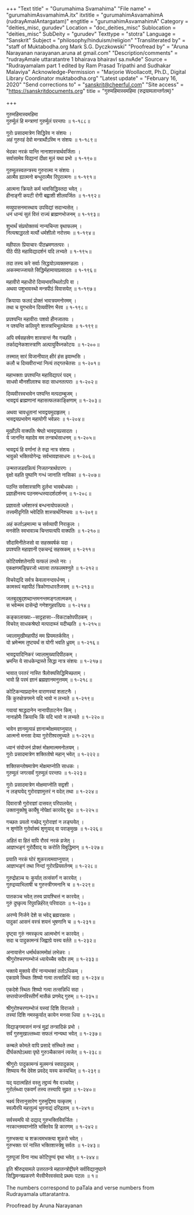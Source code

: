 +++
"Text title" = "Gurumahima Svamahima"
"File name" = "gurumahimAsvamahimA.itx"
itxtitle = "gurumahimAsvamahimA (rudrayAmalAntargatam)"
engtitle = "gurumahimAsvamahimA"
Category = "deities_misc, gurudev"
Location = "doc_deities_misc"
Sublocation = "deities_misc"
SubDeity = "gurudev"
Texttype = "stotra"
Language = "Sanskrit"
Subject = "philosophy/hinduism/religion"
"Transliterated by" = "staff of Muktabodha.org Mark S.G. Dyczkowski"
"Proofread by" = "Aruna Narayanan narayanan.aruna at gmail.com"
"Description/comments" = "rudrayAmale uttaratantre 1 bhairava bhairavI sa.nvAde"
Source = "Rudrayamalam part 1 edited by Ram Prasad Tripathi and Sudhakar Malaviya"
Acknowledge-Permission = "Marjorie Woollacott, Ph.D., Digital Library Coordinator muktabodha.org"
"Latest update" = "February 16, 2020"
"Send corrections to" = "sanskrit@cheerful.com"
"Site access" = "https://sanskritdocuments.org"
title = "गुरुमहिमास्वमहिमा (रुद्रयामलान्तर्गतम्)"

+++
  
 गुरुमहिमास्वमहिमा   
गुरुर्मूलं हि मन्त्राणां गुरुर्मूलं परन्तपः ॥ १-१८८॥  
  
गुरोः प्रसादमात्रेण सिद्धिरेव न संशयः ।  
अहं गुरुरहं देवो मन्त्रार्थोऽस्मि न संशयः ॥ १-१८९॥  
  
भेदका नरकं यान्ति नानाशास्त्रार्थवर्जिताः ।  
सर्वासामेव विद्यानां दीक्षा मूलं यथा प्रभो ॥ १-१९०॥  
  
गुरुमूलस्वतन्त्रस्य गुरुरात्मा न संशयः ।  
आत्मैव ह्यात्मनो बन्धुरात्मैव रिपुरात्मनः ॥ १-१९१॥  
  
आत्मना क्रियते कर्म भावसिद्धिस्तदा भवेत् ।  
हीनाङ्गी कपटी रोगी बह्वाशी शीलवर्जितः ॥ १-१९२॥  
  
मय्युपासनमास्थाय उपविद्यां सदाभ्यसेत् ।  
धनं धान्यं सुतं वित्तं राज्यं ब्राह्मणभोजनम् ॥ १-१९३॥  
  
शुभार्थं संप्रयोक्तव्यं नान्यचिन्ता वृथाफलम् ।  
नित्यश्राद्धरतो मर्त्यो धर्मशीलो नरोत्तमः ॥ १-१९४॥  
  
महीपालः प्रियाचारः पीठभ्रमणतत्परः ।  
पीठे पीठे महाविद्यादर्शनं यदि लभ्यते ॥ १-१९५॥  
  
तदा तस्य करे सर्वाः सिद्धयोऽव्यक्तमण्डलाः ।  
अकस्माज्जायते सिद्धिर्महामायाप्रसादतः ॥ १-१९६॥  
  
महावीरो महाधीरो दिव्यभावस्थितोऽपि वा ।  
अथवा पशुभावस्थो मन्त्रपीठं विवासयेत् ॥ १-१९७॥  
  
क्रियायाः फलदं प्रोक्तं भावत्रयमनोरमम् ।  
तथा च युगभावेन दिव्यवीरेण भैरव ॥ १-१९८॥  
  
प्रपश्यन्ति महावीराः पशवो हीनजातयः ।  
न पश्यन्ति कलियुगे शास्त्राभिभूतचेतसः ॥ १-१९९॥  
  
अपि वर्षसहस्रेण शास्त्रान्तं नैव गच्छति ।  
तर्काद्यनेकशास्त्राणि अल्पायुर्विघ्नकोटयः ॥ १-२००॥  
  
तस्मात् सारं विजानीयात् क्षीरं हंस इवाम्भसि ।  
कलौ च दिव्यवीराभ्यां नित्यं तद्गतचेतसः ॥ १-२०१॥  
  
महाभक्ताः प्रपश्यन्ति महाविद्यापरं पदम् ।  
साधवो मौनशीलाश्च सदा साधनतत्पराः ॥ १-२०२॥  
  
दिव्यवीरस्वभावेन पश्यन्ति मत्पदाम्बुजम् ।  
भावद्वयं ब्राह्मणानां महासत्फलकाङ्क्षिणाम् ॥ १-२०३॥  
  
अथवा चावधूतानां भावद्वयमुदाहृतम् ।  
भावद्वयप्रभावेण महायोगी भवेन्नरः ॥ १-२०४॥  
  
मूर्खोऽपि वाक्पतिः श्रेष्ठो भावद्वयप्रसादतः ।  
ये जानन्ति महादेव मम तन्त्रार्थसाधनम् ॥ १-२०५॥  
  
भावद्वयं हि वर्णानां ते रुद्रा नात्र संशयः ।  
भावुको भक्तियोगेन्द्रः सर्वभावज्ञसाधनः ॥ १-२०६॥  
  
उन्मत्तजडवन्नित्यं निजतन्त्रार्थपारगः ।  
वृक्षो वहति पुष्पाणि गन्धं जानाति नासिका ॥ १-२०७॥  
  
पठन्ति सर्वशास्त्राणि दुर्लभा भावबोधकाः ।  
प्रज्ञाहीनस्य पठनमन्धस्यादर्शदर्शनम् ॥ १-२०८॥  
  
प्रज्ञावतो धर्मशास्त्रं बन्धनायोपकल्पते ।  
तत्त्वमीदृगिति भवेदिति शास्त्रार्थनिश्चयः ॥ १-२०९॥  
  
अहं कर्ताऽहमात्मा च सर्वव्यापी निराकुलः ।  
मनसेति स्वभावञ्च चिन्तयत्यपि वाक्पतिः ॥ १-२१०॥  
  
सौदामिनीतेजसो वा सहस्रवर्षकं यदा ।  
प्रपश्यति महाज्ञानी एकचन्द्रं सहस्रकम् ॥ १-२११॥  
  
कोटिवर्षशतेनापि यत्फलं लभते नरः ।  
एकक्षणमङ्घ्रिरजो ध्यात्वा तत्फलमश्नुते ॥ १-२१२॥  
  
विचरेद्यदि सर्वत्र केवलानन्दवर्धनम् ।  
कामरूपं महापीठं त्रिकोणाधारतैजसम् ॥ १-२१३॥  
  
जलबुद्बुद्शब्दान्तमनन्तमङ्गलात्मकम् ।  
स भवेन्मम दासेन्द्रो गणेशगुहवत्प्रियः ॥ १-२१४॥  
  
कङ्कालाख्या--साट्टहासा--विकटाक्षोपपीठकम् ।  
विचरेत् साधकश्रेष्ठो मत्पादाब्जं यदीच्छति ॥ १-२१५॥  
  
ज्वालामुखीमहापीठं मम प्रियमतर्कवित् ।  
यो भ्रमेन्मम तुष्ट्यर्थं स योगी भवति ध्रुवम् ॥ १-२१६॥  
  
भावद्वयादिनिकरं ज्वालामुख्यादिपीठकम् ।  
भ्रमन्ति ये साधकेन्द्रास्ते सिद्धा नात्र संशयः ॥ १-२१७॥  
  
भावात् परतरं नास्ति त्रैलोक्यसिद्धिमिच्छताम् ।  
भावो हि परमं ज्ञानं ब्रह्मज्ञानमनुत्तमम् ॥ १-२१८॥  
  
कोटिकन्याप्रदानेन वाराणस्यां शताटनैः ।  
किं कुरुक्षेत्रगमने यदि भावो न लभ्यते ॥ १-२१९॥  
  
गयायां श्राद्धदानेन नानापीठाटनेन किम् ।  
नानाहोमैः क्रियाभिः किं यदि भावो न लभ्यते ॥ १-२२०॥  
  
भावेन ज्ञानमुत्पन्नं ज्ञानान्मोक्षमवाप्नुयात् ।  
आत्मनो मनसा देव्या गुरोरीश्वरमुच्यते ॥ १-२२१॥  
  
ध्यानं संयोजनं प्रोक्तं मोक्षमात्ममनोलयम् ।  
गुरोः प्रसादमात्रेण शक्तितोषो महान् भवेत् ॥ १-२२२॥  
  
शक्तिसन्तोषमात्रेण मोक्षमाप्नोति साधकः ।  
गुरुमूलं जगत्सर्वं गुरुमूलं परन्तपः ॥ १-२२३॥  
  
गुरोः प्रसादमात्रेण मोक्षमाप्नोति सद्वशी ।  
न लङ्घयेद् गुरोराज्ञामुत्तरं न वदेत् तथा ॥ १-२२४॥  
  
दिवारात्रौ गुरोराज्ञां दासवत् परिपालयेत् ।  
उक्तानुक्तेषु कार्येषु नोपेक्षां कारयेद् बुधः ॥ १-२२५॥  
  
गच्छतः प्रयतो गच्छेद् गुरोराज्ञां न लङ्घयेत् ।  
न शृणोति गुरोर्वाक्यं शृणुयाद् वा पराङ्मुखः ॥ १-२२६॥  
  
अहितं वा हितं वापि रौरवं नरकं व्रजेत् ।  
आज्ञाभङ्गं गुरोर्दैवाद् यः करोति विबुद्धिमान् ॥ १-२२७॥  
  
प्रयाति नरकं घोरं शूकरत्वमवाप्नुयात् ।  
आज्ञाभङ्गं तथा निन्दां गुरोरप्रियवर्तनम् ॥ १-२२८॥  
  
गुरुद्रोहञ्च यः कुर्यात् तत्संसर्गं न कारयेत् ।  
गुरुद्रव्याभिलाषी च गुरुस्त्रीगमनानि च ॥ १-२२९॥  
  
पातकञ्च भवेत् तस्य प्रायश्चित्तं न कारयेत् ।  
गुरुं दुष्कृत्य रिपुवन्निर्हरेत् परिवादतः ॥ १-२३०॥  
  
अरण्ये निर्जने देशे स भवेद् ब्रह्मराक्षसः ।  
पादुकां आसनं वस्त्रं शयनं भूषणानि च ॥ १-२३१॥  
  
दृष्ट्वा गुरुं नमस्कृत्य आत्मभोगं न कारयेत् ।  
सदा च पादुकामन्त्रं जिह्वाग्रे यस्य वर्तते ॥ १-२३२॥  
  
अनायासेन धर्मार्थकाममोक्षं लभेन्नरः ।  
श्रीगुरोश्चरणाम्भोजं ध्यायेच्चैव सदैव तम् ॥ १-२३३॥  
  
भक्तये मुक्तये वीरं नान्यभक्तं ततोऽधिकम् ।  
एकग्रामे स्थितः शिष्यो गत्वा तत्सन्निधिं सदा ॥ १-२३४॥  
  
एकदेशे स्थितः शिष्यो गत्वा तत्सन्निधिं सदा ।  
सप्तयोजनविस्तीर्णं मासैकं प्रणमेद् गुरुम् ॥ १-२३५॥  
  
श्रीगुरोश्चरणाम्भोजं यस्यां दिशि विराजते ।  
तस्यां दिशि नमस्कुर्यात् कायेन मनसा धिया ॥ १-२३६॥  
  
विद्याङ्गमासनं मन्त्रं मुद्रां तन्त्रादिकं प्रभो ।  
सर्वं गुरुमुखाल्लब्ध्वा सफलं नान्यथा भवेत् ॥ १-२३७॥  
  
कम्बले कोमले वापि प्रसादे संस्थिते तथा ।  
दीर्घकाष्ठेऽथवा पृष्ठे गुरुञ्चैकासनं त्यजेत् ॥ १-२३८॥  
  
श्रीगुरोः पादुकामन्त्रं मूलमन्त्रं स्वपादुकाम् ।  
शिष्याय नैव देवेश प्रवदेद् यस्य कस्यचित् ॥ १-२३९॥  
  
यद् यदात्महितं वस्तु तद्द्रव्यं नैव वञ्चयेत् ।  
गुरोर्लब्ध्वा एकवर्णं तस्य तस्यापि सुव्रत ॥ १-२४०॥  
  
भक्ष्यं वित्तानुसारेण गुरुमुद्दिश्य यत्कृतम् ।  
स्वल्पैरपि महत्तुल्यं भुवनाद्यं दरिद्रताम् ॥ १-२४१॥  
  
सर्वस्वमपि यो दद्याद् गुरुभक्तिविवर्जितः ।  
नरकान्तमवाप्नोति भक्तिरेव हि कारणम् ॥ १-२४२॥  
  
गुरुभक्त्या च शक्रत्वमभक्त्या शूकरो भवेत् ।  
गुरुभक्तः परं नास्ति भक्तिशास्त्रेषु सर्वतः ॥ १-२४३॥  
  
गुरुपूजां विना नाथ कोटिपुण्यं वृथा भवेत् ॥ १-२४४॥  
  
इति श्रीरुद्रयामले उत्तरतन्त्रे महातन्त्रोद्दीपने सर्वविद्यानुष्ठाने  
सिद्धिमन्त्रप्रकरणे भैरवीभैरवसंवादे प्रथमः पटलः ॥ १॥  
  
  
The numbers correspond to paTala and verse numbers from  
Rudrayamala uttaratantra.  
  
Proofread by Aruna Narayanan   
  
